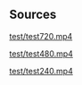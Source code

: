 ## Sources
[test/test720.mp4](https://www.youtube.com/watch?v=B66jkyYQJFU)

[test/test480.mp4](https://www.youtube.com/watch?v=IV8B7geg6Dk)

[test/test240.mp4](https://www.youtube.com/watch?v=WRGBkYapWZs)
